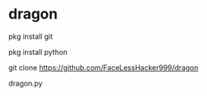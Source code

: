 # dragon

pkg install git

pkg install python

git clone https://github.com/FaceLessHacker999/dragon

dragon.py 
